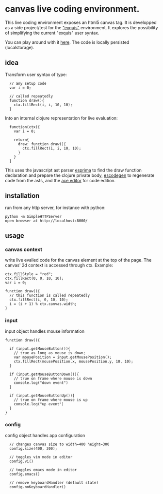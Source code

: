 # canvas live coding environment.

This live coding environment exposes an html5 canvas tag. It is developped as a side project/test for the ["exquis"](https://github.com/gongfuio/Exquis) environment. It explores the possibility of simplifying the current "exquis" user syntax. 

You can play around with it [here](http://david-demainlalune.github.io/exquis_syntactic_sugar_test/). The code is locally persisted (localstorage).

## idea
Transform user syntax of type:

      // any setup code      
      var i = 0;

      // called repeatedly 
      function draw(){
        ctx.fillRect(i, i, 10, 10);
      }


Into an internal clojure representation for live evaluation:

      function(ctx){
        var i = 0;

        return{
          draw: function draw(){
            ctx.fillRect(i, i, 10, 10);
          }
        }
      }

This uses the javascript ast parser [esprima](http://esprima.org/) to find the draw function declaration and prepare the clojure private body, [escodegen](https://github.com/Constellation/escodegen) to regenerate code from the asts, and the [ace editor](http://ace.c9.io/#nav=about) for code edition.

## installation

run from any http server, for instance with python:

    python -m SimpleHTTPServer
    open browser at http://localhost:8000/

## usage


### canvas context

write live evalled code for the canvas element at the top of the page. The canvas' 2d context is accessed through ctx. Example:

   
    ctx.fillStyle = "red";
    ctx.fillRect(0, 0, 10, 10);
    var i = 0;

    function draw(){
      // this function is called repeatedly
      ctx.fillRect(i, 0, 10, 10);
      i = (i + 1) % ctx.canvas.width;
    }


### input

input object handles mouse information


    function draw(){

      if (input.getMouseButton()){
        // true as long as mouse is down;
        var mousePosition = input.getMousePosition();
        ctx.fillRect(mousePosition.x, mousePosition.y, 10, 10);
      }

      if (input.getMouseButtonDown()){
        // true on frame where mouse is down
        console.log("down event")
      }

      if (input.getMouseButtonUp()){
        // true on frame where mouse is up
        console.log("up event")
      }
    }

### config

config object handles app configuration

      // changes canvas size to width=400 height=300
      config.size(400, 300);

      // toggles vim mode in editor
      config.vi()

      // toggles emacs mode in editor
      config.emacs()

      // remove keyboardHandler (default state)
      config.noKeyboardHandler()

